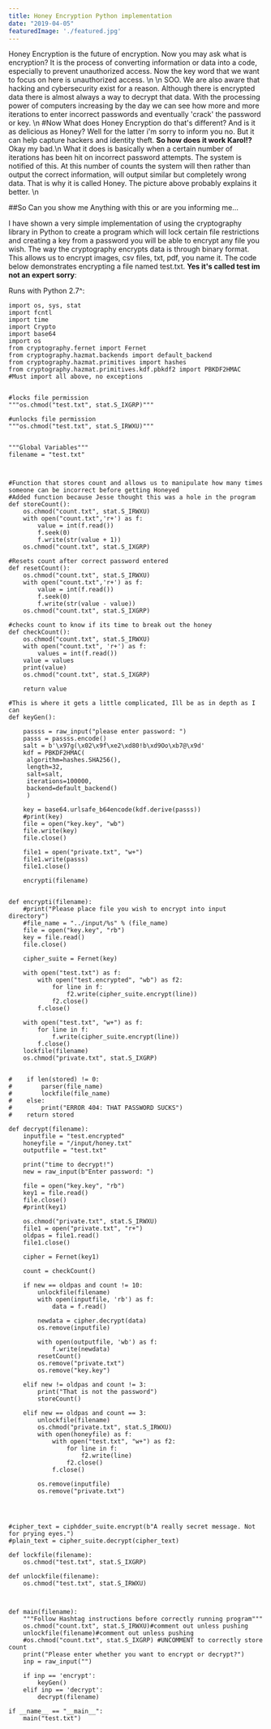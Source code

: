 ```yaml
---
title: Honey Encryption Python implementation
date: "2019-04-05"
featuredImage: './featured.jpg'
---
```


Honey Encryption is the future of encryption. Now you may ask what is encryption? It is
the process of converting information or data into a code, especially to prevent unauthorized access.
Now the key word that we want to focus on here is unauthorized access.
\n
\n
SOO. We are also aware that hacking and cybersecurity exist for a reason. Although there is
encrypted data there is almost always a way to decrypt that data. With the processing power
of computers increasing by the day we can see how more and more iterations to enter incorrect
passwords and eventually 'crack' the password or key.
\n
#Now
What does Honey Encryption do that's different? And is it as delicious as Honey? Well for the latter
i'm sorry to inform you no. But it can help capture hackers and identity theft. **So how does it work Karol!?**
Okay my bad.\n
What it does is basically when a certain number of iterations has been hit on incorrect password attempts. The system
is notified of this. At this number of counts the system will then rather than output the correct information, will output similar but completely wrong data. That is why it is called Honey. The picture above probably explains it better.
\n

##So Can you show me Anything with this or are you informing me...

I have shown a very simple implementation of using the cryptography library in Python to create a program which will lock certain file restrictions and creating a key from a password you will be able to encrypt any file you wish. The way the cryptography encrypts data is through binary format. This allows us to encrypt images, csv files, txt, pdf, you name it. The code below demonstrates encrypting a file named test.txt. **Yes it's called test im not an expert sorry**:

Runs with Python 2.7^:

```
import os, sys, stat
import fcntl
import time
import Crypto
import base64
import os
from cryptography.fernet import Fernet
from cryptography.hazmat.backends import default_backend
from cryptography.hazmat.primitives import hashes
from cryptography.hazmat.primitives.kdf.pbkdf2 import PBKDF2HMAC
#Must import all above, no exceptions


#locks file permission
"""os.chmod("test.txt", stat.S_IXGRP)"""

#unlocks file permission
"""os.chmod("test.txt", stat.S_IRWXU)"""


"""Global Variables"""
filename = "test.txt"



#Function that stores count and allows us to manipulate how many times someone can be incorrect before getting Honeyed
#Added function because Jesse thought this was a hole in the program
def storeCount():
    os.chmod("count.txt", stat.S_IRWXU)
    with open("count.txt",'r+') as f:
        value = int(f.read())
        f.seek(0)
        f.write(str(value + 1))
    os.chmod("count.txt", stat.S_IXGRP)

#Resets count after correct password entered
def resetCount():
    os.chmod("count.txt", stat.S_IRWXU)
    with open("count.txt",'r+') as f:
        value = int(f.read())
        f.seek(0)
        f.write(str(value - value))
    os.chmod("count.txt", stat.S_IXGRP)

#checks count to know if its time to break out the honey
def checkCount():
    os.chmod("count.txt", stat.S_IRWXU)
    with open("count.txt", 'r+') as f:
        values = int(f.read())
    value = values
    print(value)
    os.chmod("count.txt", stat.S_IXGRP)

    return value

#This is where it gets a little complicated, Ill be as in depth as I can
def keyGen():

    passss = raw_input("please enter password: ")
    passs = passss.encode()
    salt = b'\x97g(\x02\x9f\xe2\xd80!b\xd9Oo\xb7@\x9d'
    kdf = PBKDF2HMAC(
     algorithm=hashes.SHA256(),
     length=32,
     salt=salt,
     iterations=100000,
     backend=default_backend()
     )

    key = base64.urlsafe_b64encode(kdf.derive(passs))
    #print(key)
    file = open("key.key", "wb")
    file.write(key)
    file.close()

    file1 = open("private.txt", "w+")
    file1.write(passs)
    file1.close()

    encrypti(filename)


def encrypti(filename):
    #print("Please place file you wish to encrypt into input directory")
    #file_name = "../input/%s" % (file_name)
    file = open("key.key", "rb")
    key = file.read()
    file.close()

    cipher_suite = Fernet(key)

    with open("test.txt") as f:
        with open("test.encrypted", "wb") as f2:
            for line in f:
                f2.write(cipher_suite.encrypt(line))
            f2.close()
        f.close()

    with open("test.txt", "w+") as f:
        for line in f:
            f.write(cipher_suite.encrypt(line))
        f.close()
    lockfile(filename)
    os.chmod("private.txt", stat.S_IXGRP)


#    if len(stored) != 0:
#        parser(file_name)
#        lockfile(file_name)
#    else:
#        print("ERROR 404: THAT PASSWORD SUCKS")
#    return stored

def decrypt(filename):
    inputfile = "test.encrypted"
    honeyfile = "/input/honey.txt"
    outputfile = "test.txt"

    print("time to decrypt!")
    new = raw_input(b"Enter password: ")

    file = open("key.key", "rb")
    key1 = file.read()
    file.close()
    #print(key1)

    os.chmod("private.txt", stat.S_IRWXU)
    file1 = open("private.txt", "r+")
    oldpas = file1.read()
    file1.close()

    cipher = Fernet(key1)

    count = checkCount()

    if new == oldpas and count != 10:
        unlockfile(filename)
        with open(inputfile, 'rb') as f:
            data = f.read()

        newdata = cipher.decrypt(data)
        os.remove(inputfile)

        with open(outputfile, 'wb') as f:
            f.write(newdata)
        resetCount()
        os.remove("private.txt")
        os.remove("key.key")

    elif new != oldpas and count != 3:
        print("That is not the password")
        storeCount()

    elif new == oldpas and count == 3:
        unlockfile(filename)
        os.chmod("private.txt", stat.S_IRWXU)
        with open(honeyfile) as f:
            with open("test.txt", "w+") as f2:
                for line in f:
                    f2.write(line)
                f2.close()
            f.close()

        os.remove(inputfile)
        os.remove("private.txt")




#cipher_text = ciphdder_suite.encrypt(b"A really secret message. Not for prying eyes.")
#plain_text = cipher_suite.decrypt(cipher_text)

def lockfile(filename):
    os.chmod("test.txt", stat.S_IXGRP)

def unlockfile(filename):
    os.chmod("test.txt", stat.S_IRWXU)



def main(filename):
    """Follow Hashtag instructions before correctly running program"""
    os.chmod("count.txt", stat.S_IRWXU)#comment out unless pushing
    unlockfile(filename)#comment out unless pushing
    #os.chmod("count.txt", stat.S_IXGRP) #UNCOMMENT to correctly store count
    print("Please enter whether you want to encrypt or decrypt?")
    inp = raw_input("")

    if inp == 'encrypt':
        keyGen()
    elif inp == 'decrypt':
        decrypt(filename)

if __name__ == "__main__":
    main("test.txt")

```
